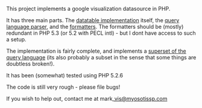 This project implements a google visualization datasource in PHP.

It has three main parts. The [datatable implementation](vistable.md) itself, the [query language parser](visparser.md), and the [formatters](visformat.md). The formatters should be (mostly) redundant in PHP 5.3 (or 5.2 with PECL intl) - but I dont have access to such a setup.

The implementation is fairly complete, and implements a [superset of the query language](visparser.md) (its also probably a subset in the sense that some things are doubtless broken!).

It has been (somewhat) tested using PHP 5.2.6

The code is still very rough - please file bugs!

If you wish to help out, contact me at mark\_vis@myosotissp.com
